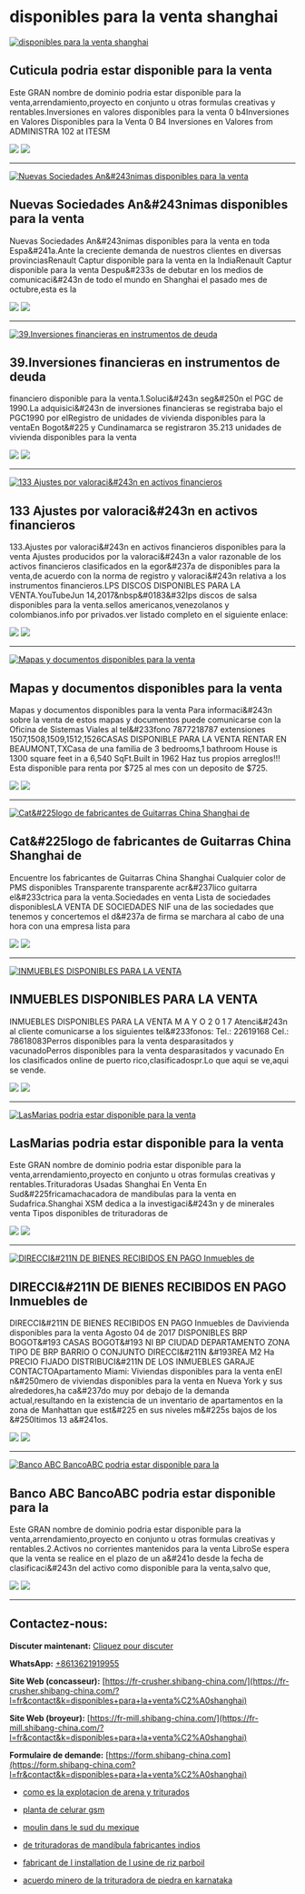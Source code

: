 # disponibles para la venta shanghai

<a href="https://swt.shibang-china.com/?l=fr&img&k=disponibles+para+la+venta%C2%A0shanghai" target="_blank">![disponibles para la venta shanghai](http://static.shibang-china.com/all-800x300/835.jpg)</a>

## Cuticula podria estar disponible para la venta
Este GRAN nombre de dominio podria estar disponible para la venta,arrendamiento,proyecto en conjunto u otras formulas creativas y rentables.Inversiones en valores disponibles para la venta 0 b4Inversiones en Valores Disponibles para la Venta 0 B4 Inversiones en Valores from ADMINISTRA 102 at ITESM


<a href="https://whatsapp.shibangsoft.com/WhatsApp.php" target="_blank" title="WhatsApp">![](http://static.shibang-china.com/icon/whatsapp.png)</a> <a href="https://swt.shibang-china.com/?l=fr&icon&k=disponibles+para+la+venta%C2%A0shanghai" target="_blank">![](http://static.shibang-china.com/icon/chat-fr.png)</a>

---

<a href="https://swt.shibang-china.com/?l=fr&img&k=disponibles+para+la+venta%C2%A0shanghai" target="_blank">![Nuevas Sociedades An&#243nimas disponibles para la venta](http://static.shibang-china.com/all-800x300/1480.jpg)</a>

## Nuevas Sociedades An&#243nimas disponibles para la venta
Nuevas Sociedades An&#243nimas disponibles para la venta en toda Espa&#241a.Ante la creciente demanda de nuestros clientes en diversas provinciasRenault Captur disponible para la venta en la IndiaRenault Captur disponible para la venta Despu&#233s de debutar en los medios de comunicaci&#243n de todo el mundo en Shanghai el pasado mes de octubre,esta es la


<a href="https://whatsapp.shibangsoft.com/WhatsApp.php" target="_blank" title="WhatsApp">![](http://static.shibang-china.com/icon/whatsapp.png)</a> <a href="https://swt.shibang-china.com/?l=fr&icon&k=disponibles+para+la+venta%C2%A0shanghai" target="_blank">![](http://static.shibang-china.com/icon/chat-fr.png)</a>

---

<a href="https://swt.shibang-china.com/?l=fr&img&k=disponibles+para+la+venta%C2%A0shanghai" target="_blank">![39.Inversiones financieras en instrumentos de deuda](http://static.shibang-china.com/all-800x300/921.jpg)</a>

## 39.Inversiones financieras en instrumentos de deuda
financiero disponible para la venta.1.Soluci&#243n seg&#250n el PGC de 1990.La adquisici&#243n de inversiones financieras se registraba bajo el PGC1990 por elRegistro de unidades de vivienda disponibles para la ventaEn Bogot&#225 y Cundinamarca se registraron 35.213 unidades de vivienda disponibles para la venta


<a href="https://whatsapp.shibangsoft.com/WhatsApp.php" target="_blank" title="WhatsApp">![](http://static.shibang-china.com/icon/whatsapp.png)</a> <a href="https://swt.shibang-china.com/?l=fr&icon&k=disponibles+para+la+venta%C2%A0shanghai" target="_blank">![](http://static.shibang-china.com/icon/chat-fr.png)</a>

---

<a href="https://swt.shibang-china.com/?l=fr&img&k=disponibles+para+la+venta%C2%A0shanghai" target="_blank">![133 Ajustes por valoraci&#243n en activos financieros](http://static.shibang-china.com/all-800x300/787.jpg)</a>

## 133 Ajustes por valoraci&#243n en activos financieros
133.Ajustes por valoraci&#243n en activos financieros disponibles para la venta Ajustes producidos por la valoraci&#243n a valor razonable de los activos financieros clasificados en la egor&#237a de disponibles para la venta,de acuerdo con la norma de registro y valoraci&#243n relativa a los instrumentos financieros.LPS DISCOS DISPONIBLES PARA LA VENTA.YouTubeJun 14,2017&nbsp&#0183&#32lps discos de salsa disponibles para la venta.sellos americanos,venezolanos y colombianos.info por privados.ver listado completo en el siguiente enlace:


<a href="https://whatsapp.shibangsoft.com/WhatsApp.php" target="_blank" title="WhatsApp">![](http://static.shibang-china.com/icon/whatsapp.png)</a> <a href="https://swt.shibang-china.com/?l=fr&icon&k=disponibles+para+la+venta%C2%A0shanghai" target="_blank">![](http://static.shibang-china.com/icon/chat-fr.png)</a>

---

<a href="https://swt.shibang-china.com/?l=fr&img&k=disponibles+para+la+venta%C2%A0shanghai" target="_blank">![Mapas y documentos disponibles para la venta](http://static.shibang-china.com/all-800x300/718.jpg)</a>

## Mapas y documentos disponibles para la venta
Mapas y documentos disponibles para la venta Para informaci&#243n sobre la venta de estos mapas y documentos puede comunicarse con la Oficina de Sistemas Viales al tel&#233fono 7877218787 extensiones 1507,1508,1509,1512,1526CASAS DISPONIBLE PARA LA VENTA RENTAR EN BEAUMONT,TXCasa de una familia de 3 bedrooms,1 bathroom House is 1300 square feet in a 6,540 SqFt.Built in 1962 Haz tus propios arreglos!!! Esta disponible para renta por $725 al mes con un deposito de $725.


<a href="https://whatsapp.shibangsoft.com/WhatsApp.php" target="_blank" title="WhatsApp">![](http://static.shibang-china.com/icon/whatsapp.png)</a> <a href="https://swt.shibang-china.com/?l=fr&icon&k=disponibles+para+la+venta%C2%A0shanghai" target="_blank">![](http://static.shibang-china.com/icon/chat-fr.png)</a>

---

<a href="https://swt.shibang-china.com/?l=fr&img&k=disponibles+para+la+venta%C2%A0shanghai" target="_blank">![Cat&#225logo de fabricantes de Guitarras China Shanghai de](http://static.shibang-china.com/all-800x300/1517.jpg)</a>

## Cat&#225logo de fabricantes de Guitarras China Shanghai de
Encuentre los fabricantes de Guitarras China Shanghai Cualquier color de PMS disponibles Transparente transparente acr&#237lico guitarra el&#233ctrica para la venta.Sociedades en venta Lista de sociedades disponiblesLA VENTA DE SOCIEDADES NIF una de las sociedades que tenemos y concertemos el d&#237a de firma se marchara al cabo de una hora con una empresa lista para


<a href="https://whatsapp.shibangsoft.com/WhatsApp.php" target="_blank" title="WhatsApp">![](http://static.shibang-china.com/icon/whatsapp.png)</a> <a href="https://swt.shibang-china.com/?l=fr&icon&k=disponibles+para+la+venta%C2%A0shanghai" target="_blank">![](http://static.shibang-china.com/icon/chat-fr.png)</a>

---

<a href="https://swt.shibang-china.com/?l=fr&img&k=disponibles+para+la+venta%C2%A0shanghai" target="_blank">![INMUEBLES DISPONIBLES PARA LA VENTA](http://static.shibang-china.com/all-800x300/1169.jpg)</a>

## INMUEBLES DISPONIBLES PARA LA VENTA
INMUEBLES DISPONIBLES PARA LA VENTA M A Y O 2 0 1 7 Atenci&#243n al cliente comunicarse a los siguientes tel&#233fonos: Tel.: 22619168 Cel.: 78618083Perros disponibles para la venta desparasitados y vacunadoPerros disponibles para la venta desparasitados y vacunado En los clasificados online de puerto rico,clasificadospr.Lo que aqui se ve,aqui se vende.


<a href="https://whatsapp.shibangsoft.com/WhatsApp.php" target="_blank" title="WhatsApp">![](http://static.shibang-china.com/icon/whatsapp.png)</a> <a href="https://swt.shibang-china.com/?l=fr&icon&k=disponibles+para+la+venta%C2%A0shanghai" target="_blank">![](http://static.shibang-china.com/icon/chat-fr.png)</a>

---

<a href="https://swt.shibang-china.com/?l=fr&img&k=disponibles+para+la+venta%C2%A0shanghai" target="_blank">![LasMarias podria estar disponible para la venta](http://static.shibang-china.com/all-800x300/383.jpg)</a>

## LasMarias podria estar disponible para la venta
Este GRAN nombre de dominio podria estar disponible para la venta,arrendamiento,proyecto en conjunto u otras formulas creativas y rentables.Trituradoras Usadas Shanghai En Venta En Sud&#225fricamachacadora de mandibulas para la venta en Sudafrica.Shanghai XSM dedica a la investigaci&#243n y de minerales venta Tipos disponibles de trituradoras de


<a href="https://whatsapp.shibangsoft.com/WhatsApp.php" target="_blank" title="WhatsApp">![](http://static.shibang-china.com/icon/whatsapp.png)</a> <a href="https://swt.shibang-china.com/?l=fr&icon&k=disponibles+para+la+venta%C2%A0shanghai" target="_blank">![](http://static.shibang-china.com/icon/chat-fr.png)</a>

---

<a href="https://swt.shibang-china.com/?l=fr&img&k=disponibles+para+la+venta%C2%A0shanghai" target="_blank">![DIRECCI&#211N DE BIENES RECIBIDOS EN PAGO Inmuebles de](http://static.shibang-china.com/all-800x300/790.jpg)</a>

## DIRECCI&#211N DE BIENES RECIBIDOS EN PAGO Inmuebles de
DIRECCI&#211N DE BIENES RECIBIDOS EN PAGO Inmuebles de Davivienda disponibles para la venta Agosto 04 de 2017 DISPONIBLES BRP BOGOT&#193 CASAS BOGOT&#193 NI BP CIUDAD DEPARTAMENTO ZONA TIPO DE BRP BARRIO O CONJUNTO DIRECCI&#211N &#193REA M2 Ha PRECIO FIJADO DISTRIBUCI&#211N DE LOS INMUEBLES GARAJE CONTACTOApartamento Miami: Viviendas disponibles para la venta enEl n&#250mero de viviendas disponibles para la venta en Nueva York y sus alrededores,ha ca&#237do muy por debajo de la demanda actual,resultando en la existencia de un inventario de apartamentos en la zona de Manhattan que est&#225 en sus niveles m&#225s bajos de los &#250ltimos 13 a&#241os.


<a href="https://whatsapp.shibangsoft.com/WhatsApp.php" target="_blank" title="WhatsApp">![](http://static.shibang-china.com/icon/whatsapp.png)</a> <a href="https://swt.shibang-china.com/?l=fr&icon&k=disponibles+para+la+venta%C2%A0shanghai" target="_blank">![](http://static.shibang-china.com/icon/chat-fr.png)</a>

---

<a href="https://swt.shibang-china.com/?l=fr&img&k=disponibles+para+la+venta%C2%A0shanghai" target="_blank">![Banco ABC BancoABC podria estar disponible para la](http://static.shibang-china.com/all-800x300/403.jpg)</a>

## Banco ABC BancoABC podria estar disponible para la
Este GRAN nombre de dominio podria estar disponible para la venta,arrendamiento,proyecto en conjunto u otras formulas creativas y rentables.2.Activos no corrientes mantenidos para la venta LibroSe espera que la venta se realice en el plazo de un a&#241o desde la fecha de clasificaci&#243n del activo como disponible para la venta,salvo que,


<a href="https://whatsapp.shibangsoft.com/WhatsApp.php" target="_blank" title="WhatsApp">![](http://static.shibang-china.com/icon/whatsapp.png)</a> <a href="https://swt.shibang-china.com/?l=fr&icon&k=disponibles+para+la+venta%C2%A0shanghai" target="_blank">![](http://static.shibang-china.com/icon/chat-fr.png)</a>

---
## Contactez-nous:

**Discuter maintenant:** [Cliquez pour discuter](https://swt.shibang-china.com?l=fr&contact&k=disponibles+para+la+venta%C2%A0shanghai)

**WhatsApp:**  [+8613621919955](https://whatsapp.shibangsoft.com/WhatsApp.php)

**Site Web (concasseur):** [https://fr-crusher.shibang-china.com/](https://fr-crusher.shibang-china.com/?l=fr&contact&k=disponibles+para+la+venta%C2%A0shanghai)

**Site Web (broyeur):** [https://fr-mill.shibang-china.com/](https://fr-mill.shibang-china.com/?l=fr&contact&k=disponibles+para+la+venta%C2%A0shanghai)

**Formulaire de demande:** [https://form.shibang-china.com](https://form.shibang-china.com?l=fr&contact&k=disponibles+para+la+venta%C2%A0shanghai)

* [como es la explotacion de arena y triturados](../63/como%20es%20la%20explotacion%20de%20arena%20y%20triturados.md)

* [planta de celurar gsm](../62/planta%20de%20celurar%20gsm.md)

* [moulin dans le sud du mexique](../65/moulin%20dans%20le%20sud%20du%20mexique.md)

* [de trituradoras de mandíbula fabricantes indios](../64/de%20trituradoras%20de%20mand%C3%ADbula%20fabricantes%20indios.md)

* [fabricant de l installation de l usine de riz parboil](../65/fabricant%20de%20l%20installation%20de%20l%20usine%20de%20riz%20parboil.md)

* [acuerdo minero de la trituradora de piedra en karnataka](../64/acuerdo%20minero%20de%20la%20trituradora%20de%20piedra%20en%20karnataka.md)
